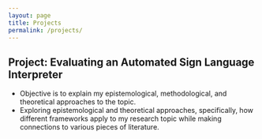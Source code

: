 ```yaml
---
layout: page
title: Projects
permalink: /projects/
---
```


## Project: Evaluating an Automated Sign Language Interpreter
- Objective is to explain my epistemological, methodological, and theoretical approaches to the topic. 
- Exploring epistemological and theoretical approaches, specifically, how different frameworks apply to my research topic while making connections to various pieces of literature.